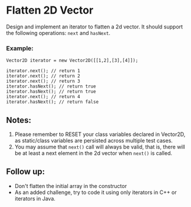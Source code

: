 # Flatten 2D Vector

Design and implement an iterator to flatten a 2d vector. It should support the following operations: `next` and `hasNext`.

### Example:

`Vector2D iterator = new Vector2D([[1,2],[3],[4]]);`

```
iterator.next(); // return 1
iterator.next(); // return 2
iterator.next(); // return 3
iterator.hasNext(); // return true
iterator.hasNext(); // return true
iterator.next(); // return 4
iterator.hasNext(); // return false
```

## Notes:

1. Please remember to RESET your class variables declared in Vector2D, as static/class variables are persisted across multiple test cases.
2. You may assume that `next()` call will always be valid, that is, there will be at least a next element in the 2d vector when `next()` is called.

## Follow up:

- Don't flatten the initial array in the constructor
- As an added challenge, try to code it using only iterators in C++ or iterators in Java.
